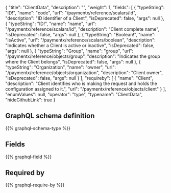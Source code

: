 {
  "title": "ClientData",
  "description": "",
  "weight": 1,
  "fields": [
    {
      "typeString": "ID!",
      "name": "code",
      "url": "/paymentx/reference/scalars/id",
      "description": "ID identifier of a Client",
      "isDeprecated": false,
      "args": null
    },
    {
      "typeString": "ID!",
      "name": "name",
      "url": "/paymentx/reference/scalars/id",
      "description": "Client complete name",
      "isDeprecated": false,
      "args": null
    },
    {
      "typeString": "Boolean!",
      "name": "isActive",
      "url": "/paymentx/reference/scalars/boolean",
      "description": "Indicates whether a Client is active or inactive",
      "isDeprecated": false,
      "args": null
    },
    {
      "typeString": "Group",
      "name": "group",
      "url": "/paymentx/reference/objects/group",
      "description": "Indicates the group where the Client belongs",
      "isDeprecated": false,
      "args": null
    },
    {
      "typeString": "Organization",
      "name": "owner",
      "url": "/paymentx/reference/objects/organization",
      "description": "Client owner",
      "isDeprecated": false,
      "args": null
    }
  ],
  "requireby": [
    {
      "name": "Client",
      "description": "Client identifies who is making the request and holds the configuration assigned to it.",
      "url": "/paymentx/reference/objects/client"
    }
  ],
  "enumValues": null,
  "operator": "type",
  "typename": "ClientData",
  "hideGithubLink": true
}
## GraphQL schema definition

{{% graphql-schema-type %}}

## Fields

{{% graphql-field %}}

## Required by

{{% graphql-require-by %}}
